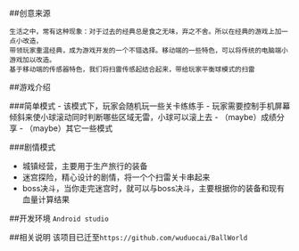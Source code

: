 
##创意来源
  ```
  生活之中，常有这种现象：对于过去的经典总是食之无味，弃之不舍。所以在经典的游戏上加一点小改造，
  带领玩家重温经典，成为游戏开发的一个不错选择。移动端的一些特色，可以将传统的电脑端小游戏加以改造。
  基于移动端的传感器特色，我们将扫雷传感起结合起来，带给玩家平衡球模式的扫雷
  ```

##游戏介绍

###简单模式
    - 该模式下，玩家会随机玩一些关卡练练手
    - 玩家需要控制手机屏幕倾斜来使小球滚动同时判断哪些区域无雷，小球可以滚上去
    - （maybe）成绩分享
    - （maybe）其它一些模式

###剧情模式
  - 城镇经营，主要用于生产旅行的装备
  - 迷宫探险，精心设计的剧情，将一个个扫雷关卡串起来
  - boss决斗，当你走完迷宫时，就可以与boss决斗，主要根据你的装备和现有血量计算结果

##开发环境
  `Android studio`
  
##相关说明
  该项目已迁至`https://github.com/wuduocai/BallWorld`
